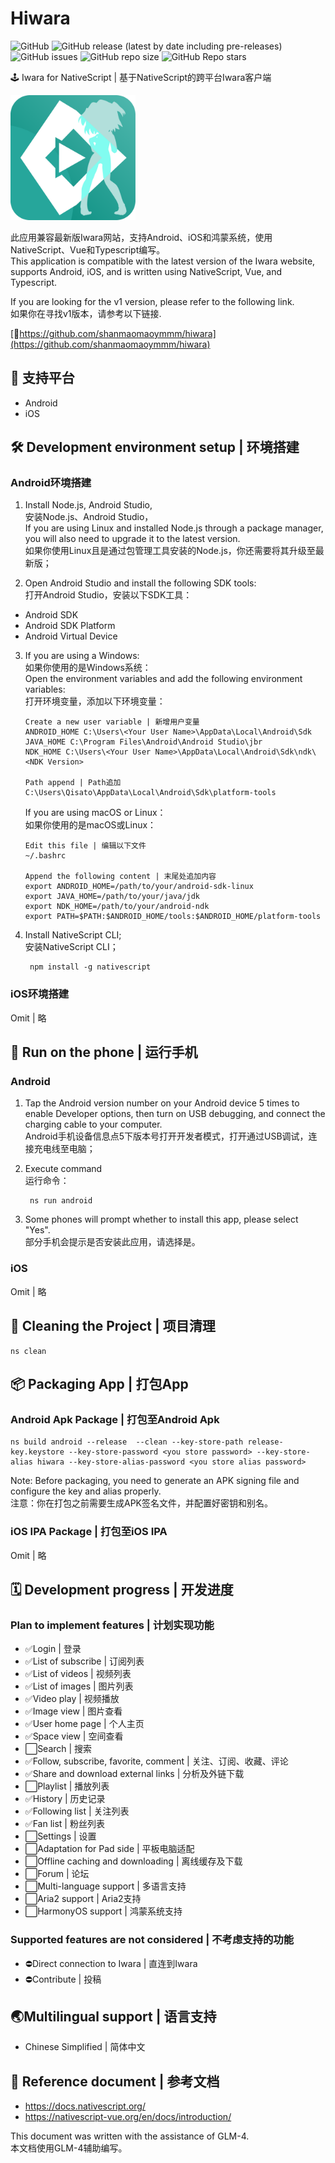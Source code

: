# Hiwara

![GitHub](https://img.shields.io/github/license/shanmaomaoymmm/hiwara_v2)
![GitHub release (latest by date including pre-releases)](https://img.shields.io/github/v/release/shanmaomaoymmm/hiwara_v2?include_prereleases)
![GitHub issues](https://img.shields.io/github/issues/shanmaomaoymmm/hiwara_v2)
![GitHub repo size](https://img.shields.io/github/repo-size/shanmaomaoymmm/hiwara_v2)
![GitHub Repo stars](https://img.shields.io/github/stars/shanmaomaoymmm/hiwara_v2?style=social)

🕹️ Iwara for NativeScript | 基于NativeScript的跨平台Iwara客户端

<img src="./logo.svg" width="200"/>

此应用兼容最新版Iwara网站，支持Android、iOS和鸿蒙系统，使用NativeScript、Vue和Typescript编写。  
This application is compatible with the latest version of the Iwara website, supports Android, iOS, and is written using NativeScript, Vue, and Typescript.  

If you are looking for the v1 version, please refer to the following link.  
如果你在寻找v1版本，请参考以下链接.

[🗿https://github.com/shanmaomaoymmm/hiwara](https://github.com/shanmaomaoymmm/hiwara)

## 📱 支持平台

* Android
* iOS

## 🛠️ Development environment setup | 环境搭建

### Android环境搭建

1. Install Node.js, Android Studio,  
   安装Node.js、Android Studio，  
   If you are using Linux and installed Node.js through a package manager, you will also need to upgrade it to the latest version.   
   如果你使用Linux且是通过包管理工具安装的Node.js，你还需要将其升级至最新版；

2. Open Android Studio and install the following SDK tools:    
   打开Android Studio，安装以下SDK工具：
  * Android SDK
  * Android SDK Platform
  * Android Virtual Device
  
3. If you are using a Windows:  
   如果你使用的是Windows系统：  
   Open the environment variables and add the following environment variables:  
   打开环境变量，添加以下环境变量：
   ```
   Create a new user variable | 新增用户变量
   ANDROID_HOME C:\Users\<Your User Name>\AppData\Local\Android\Sdk
   JAVA_HOME C:\Program Files\Android\Android Studio\jbr
   NDK_HOME C:\Users\<Your User Name>\AppData\Local\Android\Sdk\ndk\<NDK Version>
   
   Path append | Path追加
   C:\Users\Qisato\AppData\Local\Android\Sdk\platform-tools
   ```
   If you are using macOS or Linux：  
   如果你使用的是macOS或Linux： 
   ```
   Edit this file | 编辑以下文件
   ~/.bashrc

   Append the following content | 末尾处追加内容
   export ANDROID_HOME=/path/to/your/android-sdk-linux
   export JAVA_HOME=/path/to/your/java/jdk
   export NDK_HOME=/path/to/your/android-ndk
   export PATH=$PATH:$ANDROID_HOME/tools:$ANDROID_HOME/platform-tools
   ```

4. Install NativeScript CLI;  
   安装NativeScript CLI；
   ```
    npm install -g nativescript
   ```
   
### iOS环境搭建

Omit | 略

## 📲 Run on the phone | 运行手机

### Android

1. Tap the Android version number on your Android device 5 times to enable Developer options, then turn on USB debugging, and connect the charging cable to your computer.  
   Android手机设备信息点5下版本号打开开发者模式，打开通过USB调试，连接充电线至电脑；

2. Execute command  
   运行命令：
   ```
    ns run android
   ```

3. Some phones will prompt whether to install this app, please select "Yes".  
   部分手机会提示是否安装此应用，请选择是。

### iOS

Omit | 略

## 🧹 Cleaning the Project | 项目清理

```
ns clean
```

## 📦 Packaging App | 打包App

### Android Apk Package | 打包至Android Apk

```
ns build android --release  --clean --key-store-path release-key.keystore --key-store-password <you store password> --key-store-alias hiwara --key-store-alias-password <you store alias password>
```


Note: Before packaging, you need to generate an APK signing file and configure the key and alias properly.  
注意：你在打包之前需要生成APK签名文件，并配置好密钥和别名。

### iOS IPA Package | 打包至iOS IPA

Omit | 略

## 🗓️ Development progress | 开发进度

### Plan to implement features | 计划实现功能


* ✅Login | 登录
* ✅List of subscribe | 订阅列表
* ✅List of videos | 视频列表
* ✅List of images | 图片列表
* ✅Video play | 视频播放
* ✅Image view | 图片查看
* ✅User home page | 个人主页
* ✅Space view | 空间查看
* ⬜Search | 搜索
* ✅Follow, subscribe, favorite, comment | 关注、订阅、收藏、评论
* ✅Share and download external links | 分析及外链下载
* ⬜Playlist | 播放列表
* ✅History | 历史记录
* ✅Following list | 关注列表
* ✅Fan list | 粉丝列表
* ⬜Settings | 设置
* ⬜Adaptation for Pad side | 平板电脑适配
* ⬜Offline caching and downloading | 离线缓存及下载
* ⬜Forum | 论坛
* ⬜Multi-language support | 多语言支持
* ⬜Aria2 support | Aria2支持
* ⬜HarmonyOS support | 鸿蒙系统支持


### Supported features are not considered | 不考虑支持的功能

* ⛔Direct connection to Iwara | 直连到Iwara
* ⛔Contribute | 投稿

## 🌏Multilingual support | 语言支持

* Chinese Simplified | 简体中文

## 📘 Reference document | 参考文档

* <https://docs.nativescript.org/>
* <https://nativescript-vue.org/en/docs/introduction/>

This document was written with the assistance of GLM-4.  
本文档使用GLM-4辅助编写。